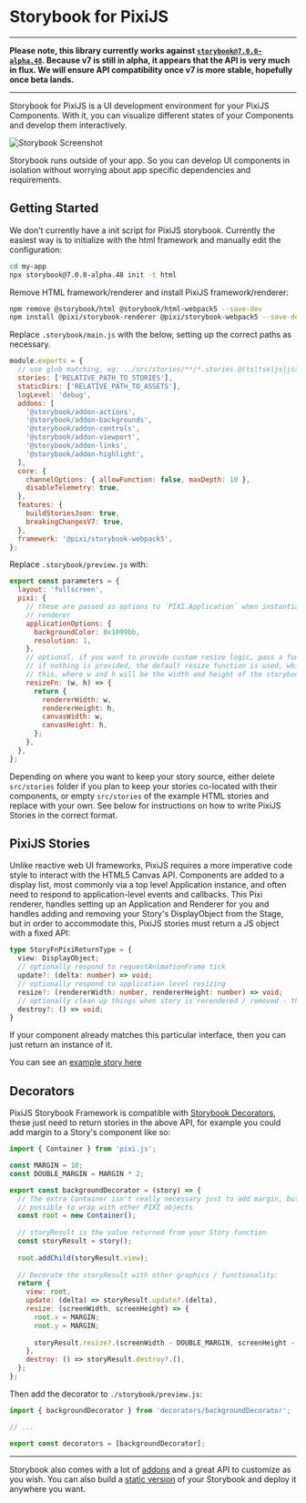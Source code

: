 # Storybook for PixiJS

---

**Please note, this library currently works against [`storybook@7.0.0-alpha.48`](https://github.com/storybookjs/storybook/tree/v7.0.0-alpha.48). 
Because v7 is still in alpha, it appears that the API is very much in flux. We will ensure 
API compatibility once v7 is more stable, hopefully once beta lands.**

---

Storybook for PixiJS is a UI development environment for your PixiJS Components.
With it, you can visualize different states of your Components and develop them interactively.

![Storybook Screenshot](https://github.com/storybookjs/storybook/blob/main/media/storybook-intro.gif)

Storybook runs outside of your app.
So you can develop UI components in isolation without worrying about app specific dependencies and requirements.

## Getting Started

We don't currently have a init script for PixiJS storybook. Currently the easiest way is
to initialize with the html framework and manually edit the configuration:

```sh
cd my-app
npx storybook@7.0.0-alpha.48 init -t html
```

Remove HTML framework/renderer and install PixiJS framework/renderer:

```sh
npm remove @storybook/html @storybook/html-webpack5 --save-dev
npm install @pixi/storybook-renderer @pixi/storybook-webpack5 --save-dev
```

Replace `.storybook/main.js` with the below, setting up the correct paths as necessary.

```javascript
module.exports = {
  // use glob matching, eg: ../src/stories/**/*.stories.@(ts|tsx|js|jsx|mdx)
  stories: ['RELATIVE_PATH_TO_STORIES'],
  staticDirs: ['RELATIVE_PATH_TO_ASSETS'],
  logLevel: 'debug',
  addons: [
    '@storybook/addon-actions',
    '@storybook/addon-backgrounds',
    '@storybook/addon-controls',
    '@storybook/addon-viewport',
    '@storybook/addon-links',
    '@storybook/addon-highlight',
  ],
  core: {
    channelOptions: { allowFunction: false, maxDepth: 10 },
    disableTelemetry: true,
  },
  features: {
    buildStoriesJson: true,
    breakingChangesV7: true,
  },
  framework: '@pixi/storybook-webpack5',
};
```

Replace `.storybook/preview.js` with:

```javascript
export const parameters = { 
  layout: 'fullscreen', 
  pixi: {
    // these are passed as options to `PIXI.Application` when instantiated by the 
    // renderer
    applicationOptions: {
      backgroundColor: 0x1099bb,
      resolution: 1,
    },
    // optional, if you want to provide custom resize logic, pass a function here,
    // if nothing is provided, the default resize function is used, which looks like
    // this, where w and h will be the width and height of the storybook canvas.
    resizeFn: (w, h) => {
      return {
        rendererWidth: w,
        rendererHeight: h,
        canvasWidth: w,
        canvasHeight: h,
      };
    },
  },
};
```

Depending on where you want to keep your story source, either delete `src/stories` folder
if you plan to keep your stories co-located with their components, or empty `src/stories`
of the example HTML stories and replace with your own. See below for instructions on
how to write PixiJS Stories in the correct format.

## PixiJS Stories

Unlike reactive web UI frameworks, PixiJS requires a more imperative code style to interact
with the HTML5 Canvas API. Components are added to a display list, most commonly via a
top level Application instance, and often need to respond to application-level events and
callbacks. This Pixi renderer, handles setting up an Application and Renderer for you
and handles adding and removing your Story's DisplayObject from the Stage, but in order to
accommodate this, PixiJS stories must return a JS object with a fixed API:

```typescript
type StoryFnPixiReturnType = {
  view: DisplayObject; 
  // optionally respond to requestAnimationFrame tick
  update?: (delta: number) => void;
  // optionally respond to application level resizing
  resize?: (rendererWidth: number, rendererHeight: number) => void;
  // optionally clean up things when story is rerendered / removed - this happens a lot, so do it!
  destroy?: () => void;
}
```

If your component already matches this particular interface, then you can just return an
instance of it.

You can see an [example story here](https://github.com/pixijs/pixi-storybook/tree/main/packages/example)

## Decorators

PixiJS Storybook Framework is compatible with [Storybook Decorators](https://storybook.js.org/docs/react/writing-stories/decorators),
these just need to return stories in the above API, for example you could add margin to a 
Story's component like so:

```javascript
import { Container } from 'pixi.js';

const MARGIN = 10;
const DOUBLE_MARGIN = MARGIN * 2;

export const backgroundDecorator = (story) => {
  // The extra Container isn't really necessary just to add margin, but it shows how it's
  // possible to wrap with other PIXI objects
  const root = new Container();
  
  // storyResult is the value returned from your Story function
  const storyResult = story();
  
  root.addChild(storyResult.view);
  
  // Decorate the storyResult with other graphics / functionality:
  return {
    view: root,
    update: (delta) => storyResult.update?.(delta),
    resize: (screenWidth, screenHeight) => {
      root.x = MARGIN;
      root.y = MARGIN;
      
      storyResult.resize?.(screenWidth - DOUBLE_MARGIN, screenHeight - DOUBLE_MARGIN);
    },
    destroy: () => storyResult.destroy?.(),
  };
};
```
Then add the decorator to `./storybook/preview.js`:

```javascript
import { backgroundDecorator } from 'decorators/backgroundDecorator';

// ...

export const decorators = [backgroundDecorator];
```
---

Storybook also comes with a lot of [addons](https://storybook.js.org/addons) and a great API to customize as you wish.
You can also build a [static version](https://storybook.js.org/docs/html/sharing/publish-storybook) of your Storybook and deploy it anywhere you want.
